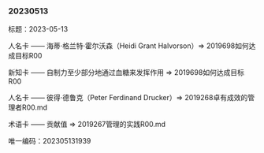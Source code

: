 ### 20230513

标题：2023-05-13

人名卡 —— 海蒂·格兰特·霍尔沃森（Heidi Grant Halvorson）=> 2019698如何达成目标R00

新知卡 —— 自制力至少部分地通过血糖来发挥作用 => 2019698如何达成目标R00

人名卡 —— 彼得·德鲁克（Peter Ferdinand Drucker）=> 2019268卓有成效的管理者R00.md

术语卡 —— 贡献值 => 2019267管理的实践R00.md

唯一编码：202305131939